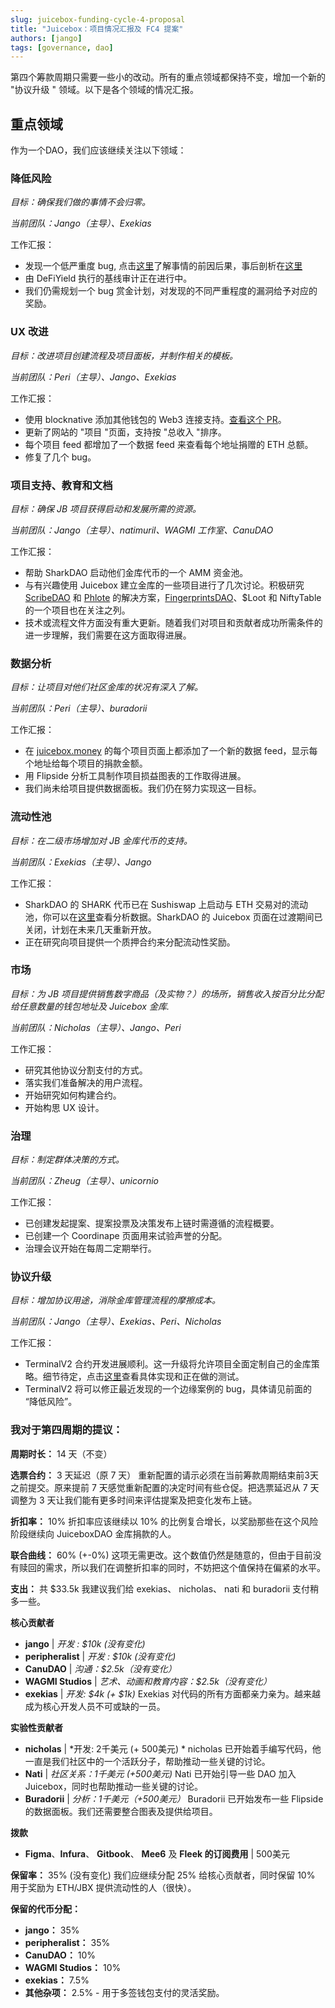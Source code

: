 ```yaml
---
slug: juicebox-funding-cycle-4-proposal
title: "Juicebox：项目情况汇报及 FC4 提案"
authors: [jango]
tags: [governance, dao]
---
```


第四个筹款周期只需要一些小的改动。所有的重点领域都保持不变，增加一个新的 "协议升级 " 领域。以下是各个领域的情况汇报。

## 重点领域

作为一个DAO，我们应该继续关注以下领域：

### 降低风险

*目标：确保我们做的事情不会归零。*

*当前团队：Jango（主导）、Exekias*

工作汇报：

- 发现一个低严重度 bug, 点击[这里](/docs/v4/deprecated/v3/resources/post-mortem/2021-08-18/)了解事情的前因后果，事后剖析在[这里](https://github.com/jbx-protocol/juice-security/blob/main/incidents/08-18-2021.md)
- 由 DeFiYield 执行的基线审计正在进行中。
- 我们仍需规划一个 bug 赏金计划，对发现的不同严重程度的漏洞给予对应的奖励。

### UX 改进

*目标：改进项目创建流程及项目面板，并制作相关的模板。*

*当前团队：Peri（主导）、Jango、Exekias*

工作汇报：

- 使用 blocknative 添加其他钱包的 Web3 连接支持。[查看这个 PR](https://github.com/jbx-protocol/juice-juicehouse/pull/105)。
- 更新了网站的 "项目 "页面，支持按 "总收入 "排序。
- 每个项目 feed 都增加了一个数据 feed 来查看每个地址捐赠的 ETH 总额。
- 修复了几个 bug。

### 项目支持、教育和文档

*目标：确保 JB 项目获得启动和发展所需的资源。*

*当前团队：Jango（主导）、natimuril、WAGMI 工作室、CanuDAO*

工作汇报：

- 帮助 SharkDAO 启动他们金库代币的一个 AMM 资金池。
- 与有兴趣使用 Juicebox 建立金库的一些项目进行了几次讨论。积极研究 [ScribeDAO](https://twitter.com/scribedao) 和 [Phlote](https://phlote.xyz/) 的解决方案，[FingerprintsDAO](https://twitter.com/FingerprintsDAO)、$Loot 和 NiftyTable 的一个项目也在关注之列。
- 技术或流程文件方面没有重大更新。随着我们对项目和贡献者成功所需条件的进一步理解，我们需要在这方面取得进展。

### 数据分析

*目标：让项目对他们社区金库的状况有深入了解。*

*当前团队：Peri（主导）、buradorii*

工作汇报：

- 在 [juicebox.money](https://juicebox.money/) 的每个项目页面上都添加了一个新的数据 feed，显示每个地址给每个项目的捐款金额。
- 用 Flipside 分析工具制作项目损益图表的工作取得进展。
- 我们尚未给项目提供数据面板。我们仍在努力实现这一目标。

### 流动性池

*目标：在二级市场增加对 JB 金库代币的支持。*

*当前团队：Exekias（主导）、Jango*

工作汇报：

- SharkDAO 的 SHARK 代币已在 Sushiswap 上启动与 ETH 交易对的流动池，你可以在[这里](https://analytics.sushi.com/tokens/0x232afce9f1b3aae7cb408e482e847250843db931)查看分析数据。SharkDAO 的 Juicebox 页面在过渡期间已关闭，计划在未来几天重新开放。
- 正在研究向项目提供一个质押合约来分配流动性奖励。

### 市场

*目标：为 JB 项目提供销售数字商品（及实物？）的场所，销售收入按百分比分配给任意数量的钱包地址及 Juicebox 金库.*

*当前团队：Nicholas（主导）、Jango、Peri*

工作汇报：

- 研究其他协议分割支付的方式。
- 落实我们准备解决的用户流程。
- 开始研究如何构建合约。
- 开始构思 UX 设计。

### 治理

*目标：制定群体决策的方式。*

*当前团队：Zheug（主导）、unicornio*

工作汇报：

- 已创建发起提案、提案投票及决策发布上链时需遵循的流程概要。
- 已创建一个 Coordinape 页面用来试验声誉的分配。
- 治理会议开始在每周二定期举行。

### 协议升级

*目标：增加协议用途，消除金库管理流程的摩擦成本。*

*当前团队：Jango（主导）、Exekias、Peri、Nicholas*

工作汇报：

- TerminalV2 合约开发进展顺利。这一升级将允许项目全面定制自己的金库策略。细节待定，点击[这里](https://github.com/jbx-protocol/juice-juicehouse/tree/version/2)查看具体实现和正在做的测试。
- TerminalV2 将可以修正最近发现的一个边缘案例的 bug，具体请见前面的 “降低风险”。

### 我对于第四周期的提议：

**周期时长：** 14 天（不变）

**选票合约：** 3 天延迟（原 7 天）
重新配置的请示必须在当前筹款周期结束前3天之前提交。原来提前 7 天感觉重新配置的决定时间有些仓促。把选票延迟从 7 天调整为 3 天让我们能有更多时间来评估提案及把变化发布上链。

**折扣率：** 10%
折扣率应该继续以 10% 的比例复合增长，以奖励那些在这个风险阶段继续向 JuiceboxDAO 金库捐款的人。

**联合曲线：** 60% (+-0%)
这项无需更改。这个数值仍然是随意的，但由于目前没有赎回的需求，所以我们在调整折扣率的同时，不妨把这个值保持在偏紧的水平。

**支出：** 共 $33.5k
我建议我们给 exekias、 nicholas、 nati 和 buradorii 支付稍多一些。

**核心贡献者**

- **jango** | *开发 : $10k (没有变化)*
- **peripheralist** | *开发 : $10k (没有变化)*
- **CanuDAO** | *沟通：$2.5k（没有变化）*
- **WAGMI Studios** | *艺术、动画和教育内容：$2.5k（没有变化）*
- **exekias** | *开发: $4k (+ $1k)*
Exekias 对代码的所有方面都亲力亲为。越来越成为核心开发人员不可或缺的一员。

**实验性贡献者**

- **nicholas** | *开发: 2千美元 (+ 500美元) *
nicholas 已开始着手编写代码，他一直是我们社区中的一个活跃分子，帮助推动一些关键的讨论。
- **Nati** | *社区关系：1千美元 (+500美元)*
Nati 已开始引导一些 DAO 加入 Juicebox，同时也帮助推动一些关键的讨论。
- **Buradorii** | *分析：1千美元（+500美元）*
Buradorii 已开始发布一些 Flipside 的数据面板。我们还需要整合图表及提供给项目。

**拨款**

- **Figma**、**Infura**、 **Gitbook**、 **Mee6** 及 **Fleek 的订阅费用** | 500美元

**保留率：** 35% (没有变化)
我们应继续分配 25% 给核心贡献者，同时保留 10% 用于奖励为 ETH/JBX 提供流动性的人（很快）。

**保留的代币分配：**

- **jango：** 35%
- **peripheralist：** 35%
- **CanuDAO：** 10%
- **WAGMI Studios：** 10%
- **exekias：** 7.5%
- **其他杂项：** 2.5% - 用于多签钱包支付的灵活奖励。
